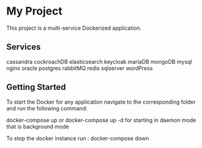 # My Project

This project is a multi-service Dockerized application.

## Services
cassandra
cockroachDB
elasticsearch
keycloak
mariaDB
mongoDB
mysql
nginx
oracle
postgres
rabbitMQ
redis
sqlserver
wordPress

## Getting Started

To start the Docker for any application navigate to the corresponding folder and run the following command:

docker-compose up
or
docker-compose up -d for starting in daemon mode that is background mode

To stop the docker instance run : docker-compose down